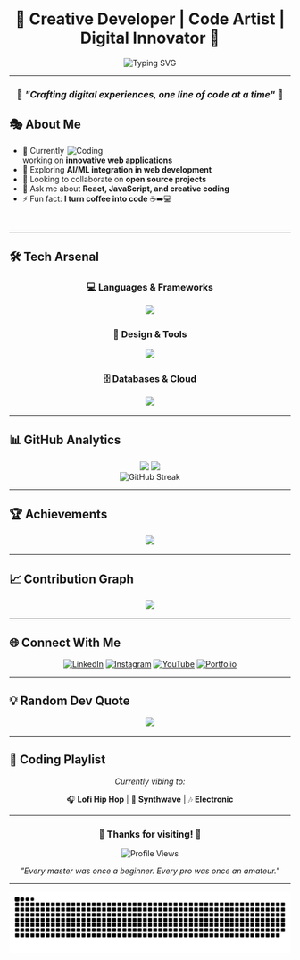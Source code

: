 # <div align="center">🎨 Creative Developer | Code Artist | Digital Innovator 🚀</div>

<div align="center">
  <img src="https://readme-typing-svg.herokuapp.com?font=Fira+Code&size=22&duration=3000&pause=1000&color=6366F1&center=true&vCenter=true&width=600&lines=Full+Stack+Developer;UI%2FUX+Enthusiast;Open+Source+Contributor;Always+Learning+New+Technologies" alt="Typing SVG" />
</div>

---

<div align="center">
  
### 🌟 *"Crafting digital experiences, one line of code at a time"* 🌟

</div>

## 🎭 About Me

<img align="right" alt="Coding" width="400" src="https://raw.githubusercontent.com/abhisheknaiidu/abhisheknaiidu/master/code.gif">

- 🔭 Currently working on **innovative web applications**
- 🌱 Exploring **AI/ML integration in web development**
- 👯 Looking to collaborate on **open source projects**
- 💬 Ask me about **React, JavaScript, and creative coding**
- ⚡ Fun fact: **I turn coffee into code** ☕➡️💻

<br clear="both">

---

## 🛠️ Tech Arsenal

<div align="center">

### 💻 Languages & Frameworks
<img src="https://skillicons.dev/icons?i=js,ts,react,nodejs,java,cpp,html,css&theme=dark" />

### 🎨 Design & Tools  
<img src="https://skillicons.dev/icons?i=figma,photoshop,vscode,git,github,docker,aws&theme=dark" />

### 🗄️ Databases & Cloud
<img src="https://skillicons.dev/icons?i=mongodb,mysql,postgresql,firebase,vercel,netlify&theme=dark" />

</div>

---

## 📊 GitHub Analytics

<div align="center">
  <img height="180em" src="https://github-readme-stats.vercel.app/api?username=sideque&show_icons=true&theme=tokyonight&include_all_commits=true&count_private=true&hide_border=true&bg_color=0D1117&title_color=6366F1&icon_color=6366F1&text_color=C9D1D9"/>
  <img height="180em" src="https://github-readme-stats.vercel.app/api/top-langs/?username=sideque&layout=compact&theme=tokyonight&hide_border=true&bg_color=0D1117&title_color=6366F1&text_color=C9D1D9"/>
</div>

<div align="center">
  <img src="https://github-readme-streak-stats.herokuapp.com/?user=sideque&theme=tokyonight&hide_border=true&background=0D1117&ring=6366F1&fire=6366F1&currStreakLabel=6366F1" alt="GitHub Streak" />
</div>

---

## 🏆 Achievements

<div align="center">
  <img src="https://github-profile-trophy.vercel.app/?username=sideque&theme=tokyonight&no-frame=true&no-bg=true&margin-w=4&row=2&column=3" />
</div>

---

## 📈 Contribution Graph

<div align="center">
  <img src="https://github-readme-activity-graph.vercel.app/graph?username=sideque&bg_color=0D1117&color=6366F1&line=6366F1&point=FFFFFF&area=true&hide_border=true" />
</div>

---

## 🌐 Connect With Me

<div align="center">
  
[![LinkedIn](https://img.shields.io/badge/LinkedIn-0077B5?style=for-the-badge&logo=linkedin&logoColor=white)](https://www.linkedin.com/in/sidhiee/)
[![Instagram](https://img.shields.io/badge/Instagram-E4405F?style=for-the-badge&logo=instagram&logoColor=white)](https://www.instagram.com/sidhiquee)
[![YouTube](https://img.shields.io/badge/YouTube-FF0000?style=for-the-badge&logo=youtube&logoColor=white)](https://www.youtube.com/@sidhiQuee)
[![Portfolio](https://img.shields.io/badge/Portfolio-000000?style=for-the-badge&logo=About.me&logoColor=white)](#)

</div>

---

## 💡 Random Dev Quote

<div align="center">
  <img src="https://quotes-github-readme.vercel.app/api?type=horizontal&theme=tokyonight" />
</div>

---

## 🎵 Coding Playlist

<div align="center">
  
*Currently vibing to:*
  
🎧 **Lofi Hip Hop** | 🎵 **Synthwave** | 🎶 **Electronic**

</div>

---

<div align="center">
  
### 🌟 Thanks for visiting! 🌟

<img src="https://komarev.com/ghpvc/?username=sideque&label=Profile%20Views&color=6366F1&style=for-the-badge" alt="Profile Views" />

*"Every master was once a beginner. Every pro was once an amateur."*

</div>

---

<div align="center">
  <img src="https://raw.githubusercontent.com/Platane/snk/output/github-contribution-grid-snake.svg" alt="Snake Animation" />
</div>
